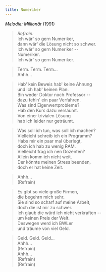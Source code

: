 ```yaml
---
title: Numeriker
---
```


*Melodie: Millionär* (1991)

> *Refrain:*\
> Ich wär' so gern Numeriker,\
> dann wär' die Lösung nicht so schwer.\
> Ich wär' so gern Numeriker --\
> Numeriker.\
> Ich wär' so gern Numeriker.

> Term. Term. Term...\
> Ahhh...

> Hab' kein Beweis hab' keine Ahnung\
> und ich hab' keinen Plan.\
> Bin weder Doktor noch Professor --\
> dazu fehln' ein paar Verfahren.\
> Was sind Eigenwertprobleme?\
> Hab den Kurs dazu versäumt.\
> Von einer trivialen Lösung\
> hab ich leider nur geträumt.

> Was soll ich tun, was soll ich machen?\
> Vielleicht schreib ich ein Programm?\
> Habs mir ein paar mal überlegt,\
> doch ich hab zu wenig RAM.\
> Vielleicht frag ich nen Dozenten?\
> Allein komm ich nicht weit.\
> Der könnte meinen Stress beenden,\
> doch er hat keine Zeit.

> Ahhh...\
> (Refrain)

> Es gibt so viele große Firmen,\
> die begehrn mich sehr.\
> Sie sind so scharf auf meine Arbeit,\
> doch die ist mir zu schwer.\
> Ich glaub die würd ich nicht verkraften --\
> um keinen Preis der Welt.\
> Deswegen werd ich BWLer\
> und träume von viel Geld.

> Geld. Geld. Geld...\
> Ahhh...\
> (Refrain)\
> Ahhh...\
> (Refrain)\
> (Refrain)
